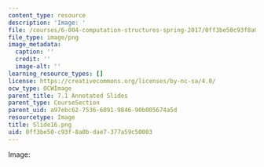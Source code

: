 ```yaml
---
content_type: resource
description: 'Image: '
file: /courses/6-004-computation-structures-spring-2017/0ff3be50c93f8a0bdae7377a59c50003_Slide16.png
file_type: image/png
image_metadata:
  caption: ''
  credit: ''
  image-alt: ''
learning_resource_types: []
license: https://creativecommons.org/licenses/by-nc-sa/4.0/
ocw_type: OCWImage
parent_title: 7.1 Annotated Slides
parent_type: CourseSection
parent_uid: a97ebc62-7536-6091-9846-90b005674a5d
resourcetype: Image
title: Slide16.png
uid: 0ff3be50-c93f-8a0b-dae7-377a59c50003
---
```

Image: 